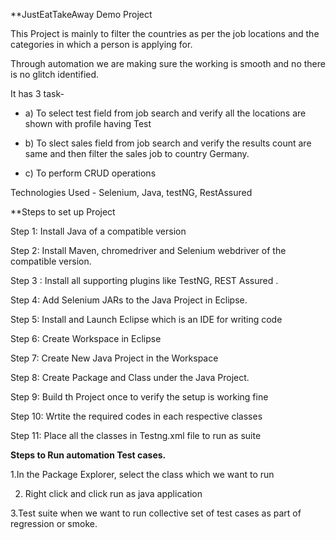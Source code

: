**JustEatTakeAway Demo Project 

This Project is mainly to filter the countries as per the job locations and the categories in which a person is applying for.


Through automation we are making sure the working is smooth and no there is no glitch identified.


It has 3 task- 

- a) To select test field from job search and verify all the locations are shown with profile having Test


- b) To slect sales field from job search and verify the results count are same and then filter the sales job to country Germany.
             
             
 - c) To perform CRUD operations 
             
             
  Technologies Used - Selenium, Java, testNG, RestAssured           


**Steps to set up Project

Step 1: Install Java of a compatible version

Step 2: Install Maven, chromedriver and Selenium webdriver of the compatible version.

Step 3 : Install all supporting plugins like TestNG, REST Assured .

Step 4: Add Selenium JARs to the Java Project in Eclipse.

Step 5: Install and Launch Eclipse which is an IDE for writing code

Step 6: Create Workspace in Eclipse

Step 7: Create New Java Project in the  Workspace

Step 8: Create Package and Class under the Java Project.

Step 9: Build th Project once to verify the setup is working fine

Step 10: Wrtite the required codes in each respective classes

Step 11: Place all the classes in Testng.xml file to run as suite 


**Steps to Run automation Test cases.**

1.In the Package Explorer, select the class which we want to run


2. Right click and click run as java application


3.Test suite when we want to run collective set of test cases as part of regression or smoke.


